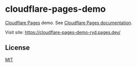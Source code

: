 # cloudflare-pages-demo

[Cloudflare Pages](https://pages.cloudflare.com/) demo. See [Cloudflare Pages documentation](https://developers.cloudflare.com/pages/).

Visit site: https://cloudflare-pages-demo-ryd.pages.dev/

## License

[MIT](LICENSE)
